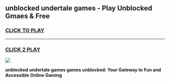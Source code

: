 
## unblocked undertale games - Play Unblocked Gmaes & Free
<h3>
<a href="https://premium.freeplayer.one?title=unblocked_undertale_games&ref=20F">CLICK TO PLAY</a></h3>
<hr>

<h3>
<a href="https://premium.freeplayer.one?title=unblocked_undertale_games&ref=20F">CLICK 2 PLAY</a>
  
</h3>

<a href="https://premium.freeplayer.one?title=unblocked_undertale_games&ref=20F/"><img src="https://clearcache.store/games.png"></a>


**unblocked undertale games games unblocked: Your Gateway to Fun and Accessible Online Gaming**
